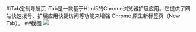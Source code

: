 #iTab定制导航页
iTab是一款基于Html5的Chrome浏览器扩展应用。它提供了网站快速拨号、扩展应用快捷访问等功能来增强 Chrome 原生新标签页（New Tab）。
##截图
![](https://raw.githubusercontent.com/yinpan/iTab-chrome-extension/master/resources/screenshot/iTab_1400.jpg)
